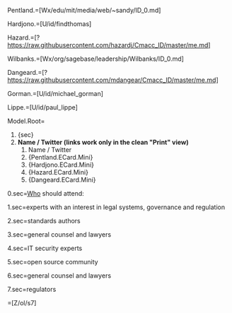 Pentland.=[Wx/edu/mit/media/web/~sandy/ID_0.md]

Hardjono.=[U/id/findthomas]

Hazard.=[?https://raw.githubusercontent.com/hazardj/Cmacc_ID/master/me.md]

Wilbanks.=[Wx/org/sagebase/leadership/Wilbanks/ID_0.md]

Dangeard.=[?https://raw.githubusercontent.com/mdangear/Cmacc_ID/master/me.md]

Gorman.=[U/id/michael_gorman]

Lippe.=[U/id/paul_lippe]

Model.Root=<ol><li>{sec}<li><b>Name / Twitter (links work only in the clean "Print" view)</b><ol><li>Name / Twitter<li>{Pentland.ECard.Mini}<li>{Hardjono.ECard.Mini}<li>{Hazard.ECard.Mini}<li>{Dangeard.ECard.Mini}</ol></ol>

0.sec=<a href="index.php?action=source&file=S/About/Conference/Who/0.md">Who</a> should attend:

1.sec=experts with an interest in legal systems, governance and regulation

2.sec=standards authors

3.sec=general counsel and lawyers

4.sec=IT security experts

5.sec=open source community

6.sec=general counsel and lawyers

7.sec=regulators

=[Z/ol/s7]